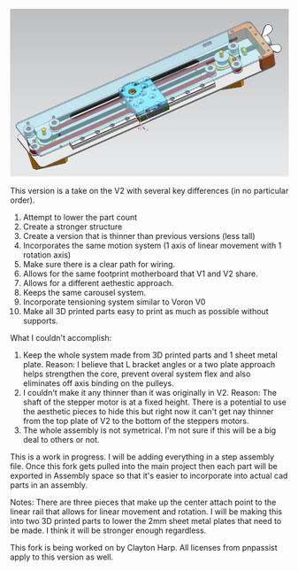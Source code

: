 ![V3 Potential](/V3/Current_Status_1-17-2021.png)

This version is a take on the V2 with several key differences (in no particular order).

1.  Attempt to lower the part count
2.  Create a stronger structure
3.  Create a version that is thinner than previous versions (less tall)
4.  Incorporates the same motion system (1 axis of linear movement with 1 rotation axis)
5.  Make sure there is a clear path for wiring.
6.  Allows for the same footprint motherboard that V1 and V2 share.
7.  Allows for a different aethestic approach.
8.  Keeps the same carousel system.
9.  Incorporate tensioning system similar to Voron V0
10. Make all 3D printed parts easy to print as much as possible without supports.

What I couldn't accomplish:

1. Keep the whole system made from 3D printed parts and 1 sheet metal plate.  Reason:  I believe that L bracket angles or a two plate
approach helps strengthen the core, prevent overal system flex and also eliminates off axis binding on the pulleys.
2.  I couldn't make it any thinner than it was originally in V2.  Reason:  The shaft of the stepper motor is at a fixed height.  There 
is a potential to use the aesthetic pieces to hide this but right now it can't get nay thinner from the top plate of V2 to the bottom of the steppers
motors.
3.  The whole assembly is not symetrical.  I'm not sure if this will be a big deal to others or not.

This is a work in progress.  I will be adding everything in a step assembly file.  Once this fork gets pulled into the main project then each part will be exported in
Assembly space so that it's easier to incorporate into actual cad parts in an assembly.

Notes:  There are three pieces that make up the center attach point to the linear rail that allows for linear movement and rotation.  I will be making this into two 3D 
printed parts to lower the 2mm sheet metal plates that need to be made.  I think it will be stronger enough regardless.


This fork is being worked on by Clayton Harp.  All licenses from pnpassist apply to this version as well.
